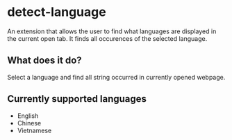 # detect-language
An extension that allows the user to find what languages are displayed in the current open tab.
It finds all occurences of the selected language.

## What does it do?
Select a language and find all string occurred in currently opened webpage.

## Currently supported languages
- English
- Chinese
- Vietnamese 

